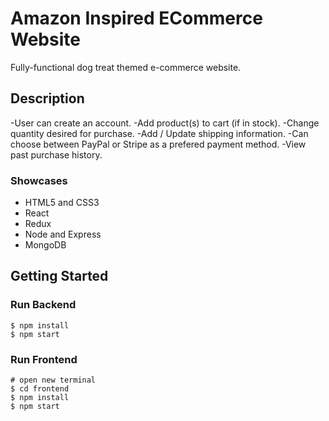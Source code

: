 # Amazon Inspired ECommerce Website

Fully-functional dog treat themed e-commerce website.

## Description

-User can create an account.
-Add product(s) to cart (if in stock).
-Change quantity desired for purchase.
-Add / Update shipping information.
-Can choose between PayPal or Stripe as a prefered payment method.
-View past purchase history.

### Showcases

-   HTML5 and CSS3
-   React
-   Redux
-   Node and Express
-   MongoDB

## Getting Started

### Run Backend

```
$ npm install
$ npm start
```

### Run Frontend

```
# open new terminal
$ cd frontend
$ npm install
$ npm start
```
